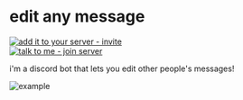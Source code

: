 # edit any message
[![add it to your server - invite](https://img.shields.io/badge/add_it_to_your_server-invite-5865F2?style=for-the-badge&logo=discord&logoColor=white)](https://discord.com/api/oauth2/authorize?client_id=962046819796394076&permissions=536880128&scope=bot%20applications.commands)  
[![talk to me - join server](https://img.shields.io/badge/talk_to_me-join-5865F2?style=for-the-badge&logo=discord&logoColor=white)](https://discord.gg/RQhskPjrGv)

i'm a discord bot that lets you edit other people's messages!

![example](https://github.com/laralove143/edit-any-message-discord-bot/blob/650e2f4c0e3007b32537c32b661ecd862b4a01f4/example.gif?raw=true)
